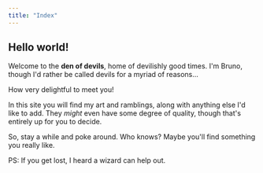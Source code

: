 ```yaml
---
title: "Index"
---
```


## Hello world!

Welcome to the **den of devils**, home of devilishly good times. I'm Bruno, though I'd rather be called devils for a myriad of reasons...

How very  delightful to meet you!

In this site you will find my art and ramblings, along with anything else I'd like to add. They *might* even have some degree of quality, though that's entirely up for you to decide.

So, stay a while and poke around. Who knows? Maybe you'll find something you really like.

PS: If you get lost, I heard a wizard can help out.
